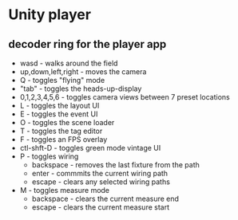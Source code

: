 # Unity player

## decoder ring for the player app
- wasd                - walks around the field
- up,down,left,right  - moves the camera
- Q                   - toggles "flying" mode
- "tab"               - toggles the heads-up-display
- 0,1,2,3,4,5,6       - toggles camera views between 7 preset locations
- L                   - toggles the layout UI
- E                   - toggles the event UI
- O                   - toggles the scene loader
- T                   - toggles the tag editor
- F                   - toggles an FPS overlay
- ctl-shft-D          - toggles green mode vintage UI
- P                   - toggles wiring 
  -   backspace         - removes the last fixture from the path
  -   enter             - commmits the current wiring path
  -   escape            - clears any selected wiring paths
- M                   - toggles measure mode
  -   backspace         - clears the current measure end
  -   escape            - clears the current measure start
  